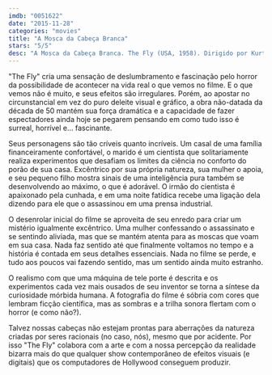 ```yaml
---
imdb: "0051622"
date: "2015-11-28"
categories: "movies"
title: "A Mosca da Cabeça Branca"
stars: "5/5"
desc: "A Mosca da Cabeça Branca. The Fly (USA, 1958). Dirigido por Kurt Neumann. Escrito por James Clavell, George Langelaan. Com David Hedison, Patricia Owens, Vincent Price, Herbert Marshall, Kathleen Freeman, Betty Lou Gerson, Charles Herbert, Eugene Borden, Harry Carter."
---
```

"The Fly" cria uma sensação de deslumbramento e fascinação pelo horror da possibilidade de acontecer na vida real o que vemos no filme. E o que vemos não é muito, e seus efeitos são irregulares. Porém, ao apostar no circunstancial em vez do puro deleite visual e gráfico, a obra não-datada da década de 50 mantém sua força dramática e a capacidade de fazer espectadores ainda hoje se pegarem pensando em como tudo isso é surreal, horrível e... fascinante.

Seus personagens são tão críveis quanto incríveis. Um casal de uma família financeiramente confortável, o marido é um cientista que solitariamente realiza experimentos que desafiam os limites da ciência no conforto do porão de sua casa. Excêntrico por sua própria natureza, sua mulher o apoia, e seu pequeno filho mostra sinais de uma inteligência pura também se desenvolvendo ao máximo, o que é adorável. O irmão do cientista é apaixonado pela cunhada, e em uma noite fatídica recebe uma ligação dela dizendo para ele que o assassinou em uma prensa industrial.

O desenrolar inicial do filme se aproveita de seu enredo para criar um mistério igualmente excêntrico. Uma mulher confessando o assassinato e se sentindo aliviada, mas que se mantém atenta para as moscas que voam em sua casa. Nada faz sentido até que finalmente voltamos no tempo e a história é contada em seus detalhes essenciais. Nada no filme se perde, e tudo aos poucos vai fazendo sentido, mas um sentido ainda muito estranho.

O realismo com que uma máquina de tele porte é descrita e os experimentos cada vez mais ousados de seu inventor se torna a síntese da curiosidade mórbida humana. A fotografia do filme é sóbria com cores que lembram ficção científica, mas as sombras e a trilha sonora flertam com o horror (e como não?).

Talvez nossas cabeças não estejam prontas para aberrações da natureza criadas por seres racionais (no caso, nós), mesmo que por acidente. Por isso "The Fly" colabora com a arte e com a nossa percepção da realidade bizarra mais do que qualquer show contemporâneo de efeitos visuais (e digitais) que os computadores de Hollywood conseguem produzir.
